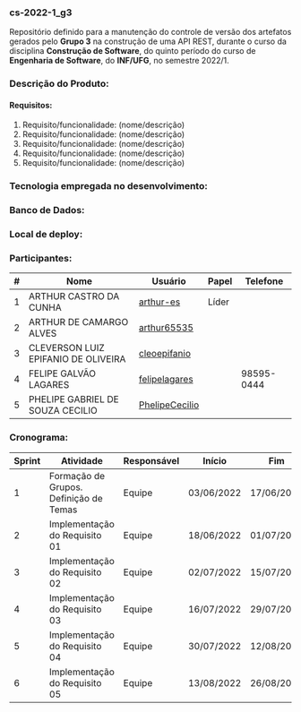 ### cs-2022-1_g3
Repositório definido para a manutenção do controle de versão dos artefatos gerados pelo **Grupo 3** na construção de uma API REST, durante o curso da disciplina **Construção de Software**, do quinto período do curso de **Engenharia de Software**, do **INF/UFG**, no semestre 2022/1.

### Descrição do Produto:

#### Requisitos:
1. Requisito/funcionalidade: (nome/descrição)
2. Requisito/funcionalidade: (nome/descrição)
3. Requisito/funcionalidade: (nome/descrição)
4. Requisito/funcionalidade: (nome/descrição)
5. Requisito/funcionalidade: (nome/descrição)

### Tecnologia empregada no desenvolvimento:

### Banco de Dados:

### Local de deploy:

### Participantes:
|#|Nome|Usuário|Papel|Telefone|
|---|---|---|---|---|
|1|ARTHUR CASTRO DA CUNHA|[arthur-es](https://github.com/arthur-es)|Líder|
|2|ARTHUR DE CAMARGO ALVES|[arthur65535](https://github.com/arthur65535)||
|3|CLEVERSON LUIZ EPIFANIO DE OLIVEIRA|[cleoepifanio](https://github.com/cleoepifanio)||
|4|FELIPE GALVÃO LAGARES|[felipelagares](https://github.com/felipelagares)||98595-0444|
|5|PHELIPE GABRIEL DE SOUZA CECILIO|[PhelipeCecilio](https://github.com/PhelipeCecilio)||


### Cronograma:
|Sprint|Atividade|Responsável|Início|Fim|Situação|Avaliação|
|---|---|---|---|---|---|---|
|1|Formação de Grupos. Definição de Temas|Equipe|03/06/2022|17/06/2022|Concluída|22/06/2022|
|2|Implementação do Requisito 01|Equipe|18/06/2022|01/07/2022|Em Andamento|06/07/2022|
|3|Implementação do Requisito 02|Equipe|02/07/2022|15/07/2022|A fazer|20/07/2022|
|4|Implementação do Requisito 03|Equipe|16/07/2022|29/07/2022|A fazer|03/08/2022|
|5|Implementação do Requisito 04|Equipe|30/07/2022|12/08/2022|A fazer|17/08/2022|
|6|Implementação do Requisito 05|Equipe|13/08/2022|26/08/2022|A fazer|31/08/2022|
